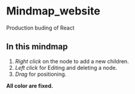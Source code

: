 # Mindmap_website
Production buding of React

## In this mindmap
1. _Right click_ on the node to add a new children.
1. _Left click_ for Editing and deleting a node.
1. _Drag_ for positioning.

**All color are fixed.**
